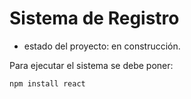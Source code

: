 <h1> Sistema de Registro</h1>

- estado del proyecto: en construcción.

Para ejecutar el sistema se debe poner:

```npm install react```


